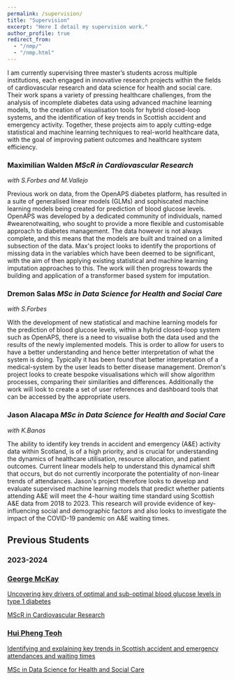 ```yaml
---
permalink: /supervision/
title: "Supervision"
excerpt: "Here I detail my supervision work."
author_profile: true
redirect_from: 
  - "/nmp/"
  - "/nmp.html"
---
```


I am currently supervising three master’s students across multiple institutions, each engaged in innovative research projects within the fields of cardiovascular research and data science for health and social care. Their work spans a variety of pressing healthcare challenges, from the analysis of incomplete diabetes data using advanced machine learning models, to the creation of visualisation tools for hybrid closed-loop systems, and the identification of key trends in Scottish accident and emergency activity. Together, these projects aim to apply cutting-edge statistical and machine learning techniques to real-world healthcare data, with the goal of improving patient outcomes and healthcare system efficiency.

### Maximilian Walden *MScR in Cardiovascular Research*
*with S.Forbes and M.Vallejo* 

Previous work on data, from the OpenAPS diabetes platform, has resulted in a suite of generalised linear models (GLMs) and sophiscated machine learning models being created for prediction of blood glucose levels. OpenAPS was developed by a dedicated community of individuals, named #wearenotwaiting, who sought to provide a more flexible and customisable approach to diabetes management. The data however is not always complete, and this means that the models are built and trained on a limited subsection of the data. Max's project looks to identify the proportions of missing data in the variables which have been deemed to be significant, with the aim of then applying existing statistical and machine learning imputation approaches to this. The work will then progress towards the building and application of a transformer based system for imputation.

### Dremon Salas *MSc in Data Science for Health and Social Care*
*with S.Forbes* 

With the development of new statistical and machine learning models for the prediction of blood glucose levels, within a hybrid closed-loop system such as OpenAPS, there is a need to visualise both the data used and the results of the newly implemented models. This is order to allow for users to have a better understanding and hence better interpretation of what the system is doing. Typically it has been found that better interpretation of a medical-system by the user leads to better disease management. Dremon's project looks to create bespoke visualisations which will show algorithm processes, comparing their similarities and differences. Additionally the work will look to create a set of user references and dashboard tools that can be accessed by the appropriate users.

### Jason Alacapa *MSc in Data Science for Health and Social Care*
*with K.Banas* 

The ability to identify key trends in accident and emergency (A&E) activity data within Scotland, is of a high priority, and is crucial for understanding the dynamics of healthcare utilisation, resource allocation, and patient outcomes. Current linear models help to understand this dynamical shift that occurs, but do not currently incorporate the potentiality of non-linear trends of attendances. Jason's project therefore looks to develop and evaluate supervised machine learning models that predict whether patients attending A&E will meet the 4-hour waiting time standard using Scottish A&E data from 2018 to 2023. This research will provide evidence of key-influencing social and demographic factors and also looks to investigate the impact of the COVID-19 pandemic on A&E waiting times.

## Previous Students

### 2023-2024

<div class="student-tiles">
  <div class="student-tile">
    <a href="{{ site.baseurl }}/supervision/george-mckay/">
      <div class="student-tile-content">
        <h3>George McKay</h3>
        <p>Uncovering key drivers of optimal and sub-optimal blood glucose levels in type 1 diabetes</p>
        <p>MScR in Cardiovascular Research</p>
      </div>
    </a>
  </div>
  
  <div class="student-tile">
    <a href="{{ site.baseurl }}/supervision/hui-pheng-teoh/">
      <div class="student-tile-content">
        <h3>Hui Pheng Teoh</h3>
        <p>Identifying and explaining key trends in Scottish accident and emergency attendances and waiting times</p>
        <p>MSc in Data Science for Health and Social Care</p>
      </div>
    </a>
  </div>
  
  <!-- Empty placeholder tile -->
  <div class="student-tile">
    <div class="student-tile-content">
      <!-- Intentionally empty to balance the layout -->
    </div>
  </div>
</div>